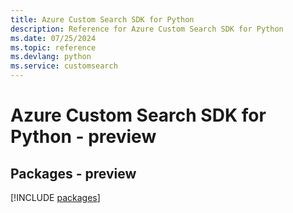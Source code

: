 ```yaml
---
title: Azure Custom Search SDK for Python
description: Reference for Azure Custom Search SDK for Python
ms.date: 07/25/2024
ms.topic: reference
ms.devlang: python
ms.service: customsearch
---
```

# Azure Custom Search SDK for Python - preview
## Packages - preview
[!INCLUDE [packages](custom-search-index.md)]